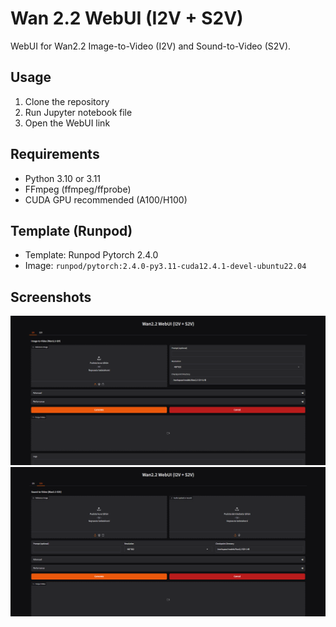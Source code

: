 # Wan 2.2 WebUI (I2V + S2V)

WebUI for Wan2.2 Image-to-Video (I2V) and Sound-to-Video (S2V).

## Usage
1. Clone the repository
1. Run Jupyter notebook file
2. Open the WebUI link

## Requirements
- Python 3.10 or 3.11
- FFmpeg (ffmpeg/ffprobe)
- CUDA GPU recommended (A100/H100)

## Template (Runpod)

- Template: Runpod Pytorch 2.4.0
- Image: `runpod/pytorch:2.4.0-py3.11-cuda12.4.1-devel-ubuntu22.04`

## Screenshots

![Wan I2V](screenshot-1.png)
![Wan S2V](screenshot-2.png)
